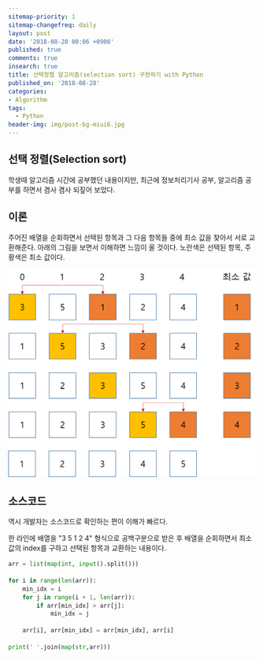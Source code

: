 ```yaml
---
sitemap-priority: 1
sitemap-changefreq: daily
layout: post
date: '2018-08-28 00:06 +0900'
published: true
comments: true
insearch: true
title: 선택정렬 알고리즘(selection sort) 구현하기 with Python
published_on: '2018-08-28'
categories:
- Algorithm
tags:
  - Python
header-img: img/post-bg-miui6.jpg
---
```

## 선택 정렬(Selection sort)
학생때 알고리즘 시간에 공부했던 내용이지만,
최근에 정보처리기사 공부, 알고리즘 공부를 하면서 겸사 겸사 되짚어 보았다.

## 이론
주어진 배열을 순회하면서 선택된 항목과 그 다음 항목들 중에 최소 값을 찾아서 서로 교환해준다.
아래의 그림을 보면서 이해하면 느낌이 올 것이다.
노란색은 선택된 항목, 주황색은 최소 값이다.

![png](/images/20180829/selection-sort.png)

## 소스코드
역시 개발자는 소스코드로 확인하는 편이 이해가 빠르다.

한 라인에 배열을 "3 5 1 2 4" 형식으로 공백구분으로 받은 후
배열을 순회하면서 최소 값의 index를 구하고 선택된 항목과 교환하는 내용이다.

```py
arr = list(map(int, input().split()))

for i in range(len(arr)):
    min_idx = i
    for j in range(i + 1, len(arr)):
        if arr[min_idx] > arr[j]:
            min_idx = j

    arr[i], arr[min_idx] = arr[min_idx], arr[i]

print(' '.join(map(str,arr)))
```

